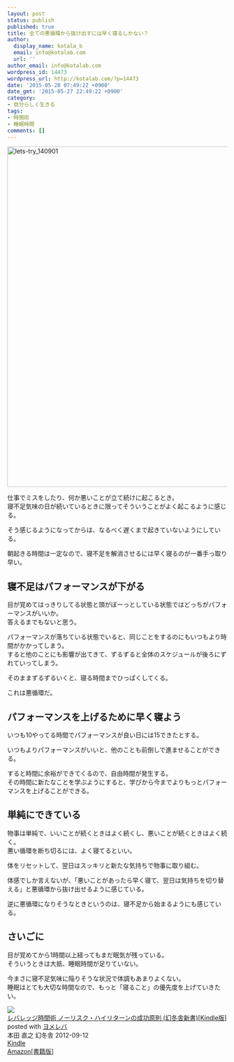 ```yaml
---
layout: post
status: publish
published: true
title: 全ての悪循環から抜け出すには早く寝るしかない？
author:
  display_name: kotala_b
  email: info@kotalab.com
  url: ''
author_email: info@kotalab.com
wordpress_id: 14473
wordpress_url: http://kotalab.com/?p=14473
date: '2015-05-28 07:49:22 +0900'
date_gmt: '2015-05-27 22:49:22 +0900'
category:
- 自分らしく生きる
tags:
- 時間術
- 睡眠時間
comments: []
---
```

<p><img src="http://kotalab.com/wp-content/uploads/lets-try_140901.jpg" alt="lets-try_140901" width="780" class="aligncenter size-large wp-image-13393" /></p>
<p>仕事でミスをしたり、何か悪いことが立て続けに起こるとき。<br />
寝不足気味の日が続いているときに限ってそういうことがよく起こるように感じる。</p>
<p>そう感じるようになってからは、なるべく遅くまで起きていないようにしている。</p>
<p>朝起きる時間は一定なので、寝不足を解消させるには早く寝るのが一番手っ取り早い。</p>
<p><!--more--></p>
<h2>寝不足はパフォーマンスが下がる</h2>
<p>目が覚めてはっきりしてる状態と頭がぼーっとしている状態ではどっちがパフォーマンスがいいか。<br />
答えるまでもないと思う。</p>
<p>パフォーマンスが落ちている状態でいると、同じことをするのにもいつもより時間がかかってしまう。<br />
すると他のことにも影響が出てきて、ずるずると全体のスケジュールが後ろにずれていってしまう。</p>
<p>そのままずるずるいくと、寝る時間までひっぱくしてくる。</p>
<p>これは悪循環だ。</p>
<h2>パフォーマンスを上げるために早く寝よう</h2>
<p>いつも10やってる時間でパフォーマンスが良い日には15できたとする。</p>
<p>いつもよりパフォーマンスがいいと、他のことも前倒しで進ませることができる。</p>
<p>すると時間に余裕ができてくるので、自由時間が発生する。<br />
その時間に新たなことを学ぶようにすると、学びから今までよりもっとパフォーマンスを上げることができる。</p>
<h2>単純にできている</h2>
<p>物事は単純で、いいことが続くときはよく続くし、悪いことが続くときはよく続く。<br />
悪い循環を断ち切るには、よく寝てるといい。</p>
<p>体をリセットして、翌日はスッキリと新たな気持ちで物事に取り組む。</p>
<p>体感でしか言えないが、「悪いことがあったら早く寝て、翌日は気持ちを切り替える」と悪循環から抜け出せるように感じている。</p>
<p>逆に悪循環になりそうなときというのは、寝不足から始まるようにも感じている。</p>
<h2>さいごに</h2>
<p>目が覚めてから1時間以上経ってもまだ眠気が残っている。<br />
そういうときは大抵、睡眠時間が足りていない。</p>
<p>今まさに寝不足気味に陥りそうな状況で体調もあまりよくない。<br />
睡眠はとても大切な時間なので、もっと「寝ること」の優先度を上げていきたい。</p>
<div class="booklink-box">
<div class="booklink-image"><a href="http://www.amazon.co.jp/exec/obidos/asin/B009CTUGIQ/same-22/" rel="nofollow" target="_blank"><img src="http://ecx.images-amazon.com/images/I/41nvQliBviL._SL160_.jpg" style="border: none;" /></a></div>
<div class="booklink-info">
<div class="booklink-name"><a href="http://www.amazon.co.jp/exec/obidos/asin/B009CTUGIQ/same-22/" rel="nofollow" target="_blank">レバレッジ時間術 ノーリスク・ハイリターンの成功原則 (幻冬舎新書)[Kindle版]</a>
<div class="booklink-powered-date">posted with <a href="http://yomereba.com" rel="nofollow" target="_blank">ヨメレバ</a></div>
</div>
<div class="booklink-detail">本田 直之 幻冬舎 2012-09-12    </div>
<div class="booklink-link2">
<div class="shoplinkkindle"><a href="http://www.amazon.co.jp/exec/obidos/ASIN/B009CTUGIQ/same-22/" rel="nofollow" target="_blank">Kindle</a></div>
<div class="shoplinkamazon"><a href="http://www.amazon.co.jp/exec/obidos/ASIN/4344980395/same-22/" rel="nofollow" target="_blank">Amazon[書籍版]</a></div>
</p></div>
</div>
<div class="booklink-footer"></div>
</div>

